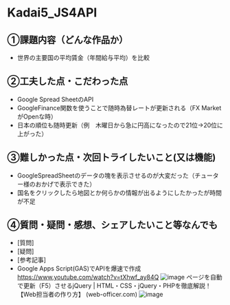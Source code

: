 # Kadai5_JS4API
## ①課題内容（どんな作品か）
- 世界の主要国の平均賃金（年間給与平均）を比較

## ②工夫した点・こだわった点
- Google Spread SheetのAPI
- GoogleFinance関数を使うことで随時為替レートが更新される（FX MarketがOpenな時）
- 日本の順位も随時更新（例　木曜日から急に円高になったので21位→20位に上がった）

## ③難しかった点・次回トライしたいこと(又は機能)
- GoogleSpreadSheetのデータの塊を表示させるのが大変だった（チューター様のおかげで表示できた）
- 国名をクリックしたら地図とか何らかの情報が出るようにしたかったが時間が不足 

## ④質問・疑問・感想、シェアしたいこと等なんでも
- [質問] 
- [疑問]　 
- [参考記事] 
- Google Apps Script(GAS)でAPIを爆速で作成
https://www.youtube.com/watch?v=tXhwf_ay84Q
![image](https://user-images.githubusercontent.com/115796931/205071204-0e30b889-2063-4580-a8c2-55601443dcfb.png)
ページを自動で更新（F5）させるjQuery | HTML・CSS・jQuery・PHPを徹底解説！【Web担当者の作り方】 (web-officer.com)
![image](https://user-images.githubusercontent.com/115796931/205071266-76fe5417-e817-4f02-b05e-21ad5d8c6a1d.png)

